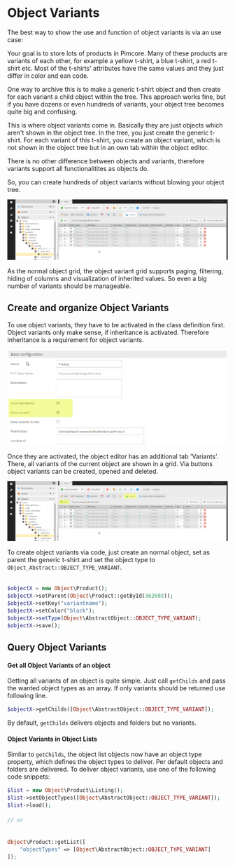 # Object Variants
The best way to show the use and function of object variants is via an use case:

Your goal is to store lots of products in Pimcore. Many of these products are variants of each other, for example a 
yellow t-shirt, a blue t-shirt, a red t-shirt etc. Most of the t-shirts' attributes have the same values and they 
just differ in color and ean code.

One way to archive this is to make a generic t-shirt object and then create for each variant a child object within the 
tree. This approach works fine, but if you have dozens or even hundreds of variants, your object tree becomes quite 
big and confusing.


This is where object variants come in. Basically they are just objects which aren't shown in the object tree. In the 
tree, you just create the generic t-shirt. For each variant of this t-shirt, you create an object variant, which is 
not shown in the object tree but in an own tab within the object editor.

There is no other difference between objects and variants, therefore variants support all functionalitites as objects do. 

So, you can create hundreds of object variants without blowing your object tree.

![Object Variants](../../../img/classes-variants.png)

As the normal object grid, the object variant grid supports paging, filtering, hiding of columns and visualization of 
inherited values. So even a big number of variants should be manageable.

## Create and organize Object Variants
To use object variants, they have to be activated in the class definition first. Object variants only make sense, 
if inheritance is activated. Therefore inheritance is a requirement for object variants.

![Object Variants](../../../img/classes-variants1.png)

Once they are activated, the object editor has an additional tab 'Variants'. There, all variants of the current object 
are shown in a grid. Via buttons object variants can be created, opened and deleted.

![Object Variants](../../../img/classes-variants2.png)


To create object variants via code, just create an normal object, set as parent the generic t-shirt and set the object 
type to ```Object_Abstract::OBJECT_TYPE_VARIANT```.

```php

$objectX = new Object\Product();
$objectX->setParent(Object\Product::getById(362603));
$objectX->setKey("variantname");
$objectX->setColor("black");
$objectX->setType(Object\AbstractObject::OBJECT_TYPE_VARIANT);
$objectX->save();
```

## Query Object Variants

#### Get all Object Variants of an object
Getting all variants of an object is quite simple. Just call ```getChilds``` and pass the wanted object types as an array. 
If only variants should be returned use following line.

```php
$objectX->getChilds([Object\AbstractObject::OBJECT_TYPE_VARIANT]);
```

By default, ```getChilds``` delivers objects and folders but no variants.



#### Object Variants in Object Lists

Similar to ```getChilds```, the object list objects now have an object type property, which defines the object types to 
deliver. Per default objects and folders are delivered. To deliver object variants, use one of the following code 
snippets:

```php
$list = new Object\Product\Listing();
$list->setObjectTypes([Object\AbstractObject::OBJECT_TYPE_VARIANT]);
$list->load();

// or


Object\Product::getList([
    "objectTypes" => [Object\AbstractObject::OBJECT_TYPE_VARIANT]
]);
```

